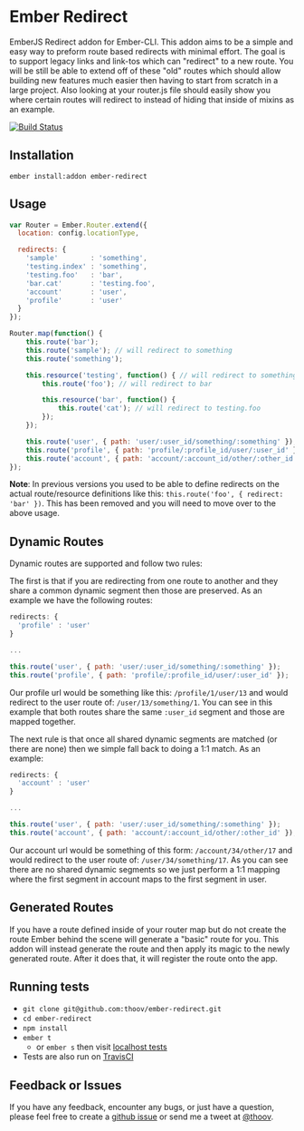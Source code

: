 # Ember Redirect

EmberJS Redirect addon for Ember-CLI. This addon aims to be a simple and easy way to preform route based redirects with minimal effort. The goal is to support legacy links and link-tos which can "redirect" to a new route. You will be still be able to extend off of these "old" routes which should allow building new features much easier then having to start from scratch in a large project. Also looking at your router.js file should easily show you where certain routes will redirect to instead of hiding that inside of mixins as an example.

[![Build Status](https://travis-ci.org/thoov/ember-redirect.svg?branch=master)](https://travis-ci.org/thoov/ember-redirect)

## Installation ##

```
ember install:addon ember-redirect
```

## Usage ##

```js
var Router = Ember.Router.extend({
  location: config.locationType,

  redirects: {
    'sample'        : 'something',
    'testing.index' : 'something',
    'testing.foo'   : 'bar',
    'bar.cat'       : 'testing.foo',
    'account'       : 'user',
    'profile'       : 'user'
  }
});

Router.map(function() {
    this.route('bar');
    this.route('sample'); // will redirect to something
    this.route('something');

    this.resource('testing', function() { // will redirect to something
        this.route('foo'); // will redirect to bar

        this.resource('bar', function() {
            this.route('cat'); // will redirect to testing.foo
        });
    });

    this.route('user', { path: 'user/:user_id/something/:something' });
    this.route('profile', { path: 'profile/:profile_id/user/:user_id' }); // will redirect to user
    this.route('account', { path: 'account/:account_id/other/:other_id' }); // will redirect to user
});
```

**Note**: In previous versions you used to be able to define redirects on the actual route/resource definitions like this:
`this.route('foo', { redirect: 'bar' })`. This has been removed and you will need to move over to the above usage.

## Dynamic Routes ##

Dynamic routes are supported and follow two rules:

The first is that if you are redirecting from one route to another and they share a common
dynamic segment then those are preserved. As an example we have the following routes:

```js
redirects: {
  'profile' : 'user'
}

...

this.route('user', { path: 'user/:user_id/something/:something' });
this.route('profile', { path: 'profile/:profile_id/user/:user_id' });
```

Our profile url would be something like this: `/profile/1/user/13` and would redirect to
the user route of: `/user/13/something/1`. You can see in this example that both routes
share the same `:user_id` segment and those are mapped together.

The next rule is that once all shared dynamic segments are matched (or there are none) then
we simple fall back to doing a 1:1 match. As an example:

```js
redirects: {
  'account' : 'user'
}

...

this.route('user', { path: 'user/:user_id/something/:something' });
this.route('account', { path: 'account/:account_id/other/:other_id' });
```

Our account url would be something of this form: `/account/34/other/17` and would
redirect to the user route of: `/user/34/something/17`. As you can see there are no
shared dynamic segments so we just perform a 1:1 mapping where the first segment in account
maps to the first segment in user.

## Generated Routes ##

If you have a route defined inside of your router map but do not create the route Ember behind the scene will generate a "basic" route
for you. This addon will instead generate the route and then apply its magic to the newly generated route. After it does
that, it will register the route onto the app.

## Running tests ##

* `git clone git@github.com:thoov/ember-redirect.git`
* `cd ember-redirect`
* `npm install`
* `ember t`
  * or `ember s` then visit [localhost tests](http://localhost:4200/tests)
* Tests are also run on [TravisCI](https://travis-ci.org/thoov/ember-redirect)

## Feedback or Issues ##

If you have any feedback, encounter any bugs, or just have a question, please feel free to create a [github issue](https://github.com/thoov/ember-redirect/issues/new) or send me a tweet at [@thoov](https://twitter.com/thoov).
